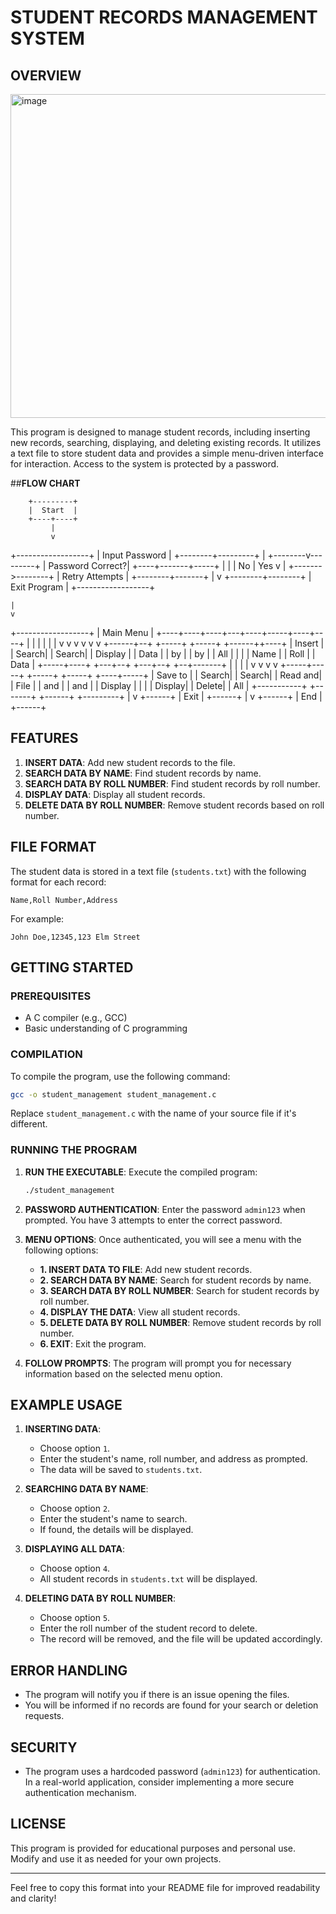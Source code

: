 

# **STUDENT RECORDS MANAGEMENT SYSTEM**

## **OVERVIEW**
<img width="518" alt="image" src="https://github.com/user-attachments/assets/af3e26d9-1767-4237-95be-9f00e9739b93">


This program is designed to manage student records, including inserting new records, searching, displaying, and deleting existing records. It utilizes a text file to store student data and provides a simple menu-driven interface for interaction. Access to the system is protected by a password.

##**FLOW CHART**



        +---------+
        |  Start  |
        +----+----+
             |
             v
  +------------------+
  | Input Password   |
  +--------+---------+
           |
  +--------v---------+
  | Password Correct?|
  +----+-------+-----+
       |       |
       | No    | Yes
       v       |
+------->--------+ 
| Retry Attempts | 
+--------+-------+
         |
         v
+--------+--------+
| Exit Program     |
+------------------+

    |
    v
  +------------------+
  | Main Menu        |
  +----+----+----+---+----+-----+----+----+
       |        |    |    |    |    |
       v        v    v    v    v    v
+------+--+ +-----+ +-----+ +------++----+
| Insert   | | Search| | Search| | Display |
| Data     | | by    | | by    | | All     |
|          | | Name  | | Roll  | | Data    |
+-----+----+ +---+--+ +---+--+ +--+-------+
      |           |      |          |
      v           v      v          v
+-----+-----+ +-----+ +-----+ +----+-----+
| Save to   | | Search| | Search| | Read and|
| File      | | and   | | and   | | Display |
|           | | Display| | Delete| | All     |
+-----------+ +-------+ +------+ +---------+
       |
       v
    +------+
    | Exit |
    +------+
       |
       v
    +------+
    | End  |
    +------+




## **FEATURES**

1. **INSERT DATA**: Add new student records to the file.
2. **SEARCH DATA BY NAME**: Find student records by name.
3. **SEARCH DATA BY ROLL NUMBER**: Find student records by roll number.
4. **DISPLAY DATA**: Display all student records.
5. **DELETE DATA BY ROLL NUMBER**: Remove student records based on roll number.

## **FILE FORMAT**

The student data is stored in a text file (`students.txt`) with the following format for each record:

```
Name,Roll Number,Address
```

For example:

```
John Doe,12345,123 Elm Street
```

## **GETTING STARTED**

### **PREREQUISITES**

- A C compiler (e.g., GCC)
- Basic understanding of C programming

### **COMPILATION**

To compile the program, use the following command:

```sh
gcc -o student_management student_management.c
```

Replace `student_management.c` with the name of your source file if it's different.

### **RUNNING THE PROGRAM**

1. **RUN THE EXECUTABLE**: Execute the compiled program:

    ```sh
    ./student_management
    ```

2. **PASSWORD AUTHENTICATION**: Enter the password `admin123` when prompted. You have 3 attempts to enter the correct password.

3. **MENU OPTIONS**: Once authenticated, you will see a menu with the following options:
    - **1. INSERT DATA TO FILE**: Add new student records.
    - **2. SEARCH DATA BY NAME**: Search for student records by name.
    - **3. SEARCH DATA BY ROLL NUMBER**: Search for student records by roll number.
    - **4. DISPLAY THE DATA**: View all student records.
    - **5. DELETE DATA BY ROLL NUMBER**: Remove student records by roll number.
    - **6. EXIT**: Exit the program.

4. **FOLLOW PROMPTS**: The program will prompt you for necessary information based on the selected menu option.

## **EXAMPLE USAGE**

1. **INSERTING DATA**:
    - Choose option `1`.
    - Enter the student's name, roll number, and address as prompted.
    - The data will be saved to `students.txt`.

2. **SEARCHING DATA BY NAME**:
    - Choose option `2`.
    - Enter the student's name to search.
    - If found, the details will be displayed.

3. **DISPLAYING ALL DATA**:
    - Choose option `4`.
    - All student records in `students.txt` will be displayed.

4. **DELETING DATA BY ROLL NUMBER**:
    - Choose option `5`.
    - Enter the roll number of the student record to delete.
    - The record will be removed, and the file will be updated accordingly.

## **ERROR HANDLING**

- The program will notify you if there is an issue opening the files.
- You will be informed if no records are found for your search or deletion requests.

## **SECURITY**

- The program uses a hardcoded password (`admin123`) for authentication. In a real-world application, consider implementing a more secure authentication mechanism.

## **LICENSE**

This program is provided for educational purposes and personal use. Modify and use it as needed for your own projects.

---

Feel free to copy this format into your README file for improved readability and clarity!
